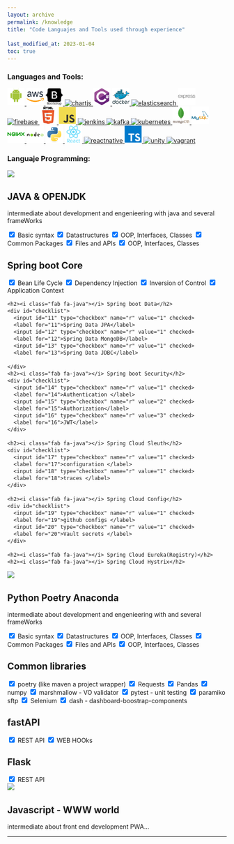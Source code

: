```yaml
---
layout: archive
permalink: /knowledge
title: "Code Languajes and Tools used through experience"

last_modified_at: 2023-01-04
toc: true
---
```


<h3 align="left">Languages and Tools:</h3>
<p align="left"> <a href="https://developer.android.com" target="_blank" rel="noreferrer"> <img src="https://raw.githubusercontent.com/devicons/devicon/master/icons/android/android-original-wordmark.svg" alt="android" width="40" height="40"/> </a> <a href="https://aws.amazon.com" target="_blank" rel="noreferrer"> <img src="https://raw.githubusercontent.com/devicons/devicon/master/icons/amazonwebservices/amazonwebservices-original-wordmark.svg" alt="aws" width="40" height="40"/> </a> <a href="https://getbootstrap.com" target="_blank" rel="noreferrer"> <img src="https://raw.githubusercontent.com/devicons/devicon/master/icons/bootstrap/bootstrap-plain-wordmark.svg" alt="bootstrap" width="40" height="40"/> </a> <a href="https://www.chartjs.org" target="_blank" rel="noreferrer"> <img src="https://www.chartjs.org/media/logo-title.svg" alt="chartjs" width="40" height="40"/> </a> <a href="https://www.w3schools.com/cs/" target="_blank" rel="noreferrer"> <img src="https://raw.githubusercontent.com/devicons/devicon/master/icons/csharp/csharp-original.svg" alt="csharp" width="40" height="40"/> </a> <a href="https://www.docker.com/" target="_blank" rel="noreferrer"> <img src="https://raw.githubusercontent.com/devicons/devicon/master/icons/docker/docker-original-wordmark.svg" alt="docker" width="40" height="40"/> </a> <a href="https://www.elastic.co" target="_blank" rel="noreferrer"> <img src="https://www.vectorlogo.zone/logos/elastic/elastic-icon.svg" alt="elasticsearch" width="40" height="40"/> </a> <a href="https://expressjs.com" target="_blank" rel="noreferrer"> <img src="https://raw.githubusercontent.com/devicons/devicon/master/icons/express/express-original-wordmark.svg" alt="express" width="40" height="40"/> </a> <a href="https://firebase.google.com/" target="_blank" rel="noreferrer"> <img src="https://www.vectorlogo.zone/logos/firebase/firebase-icon.svg" alt="firebase" width="40" height="40"/> </a> <a href="https://www.w3.org/html/" target="_blank" rel="noreferrer"> <img src="https://raw.githubusercontent.com/devicons/devicon/master/icons/html5/html5-original-wordmark.svg" alt="html5" width="40" height="40"/> </a> <a href="https://developer.mozilla.org/en-US/docs/Web/JavaScript" target="_blank" rel="noreferrer"> <img src="https://raw.githubusercontent.com/devicons/devicon/master/icons/javascript/javascript-original.svg" alt="javascript" width="40" height="40"/> </a> <a href="https://www.jenkins.io" target="_blank" rel="noreferrer"> <img src="https://www.vectorlogo.zone/logos/jenkins/jenkins-icon.svg" alt="jenkins" width="40" height="40"/> </a> <a href="https://kafka.apache.org/" target="_blank" rel="noreferrer"> <img src="https://www.vectorlogo.zone/logos/apache_kafka/apache_kafka-icon.svg" alt="kafka" width="40" height="40"/> </a> <a href="https://kubernetes.io" target="_blank" rel="noreferrer"> <img src="https://www.vectorlogo.zone/logos/kubernetes/kubernetes-icon.svg" alt="kubernetes" width="40" height="40"/> </a> <a href="https://www.mongodb.com/" target="_blank" rel="noreferrer"> <img src="https://raw.githubusercontent.com/devicons/devicon/master/icons/mongodb/mongodb-original-wordmark.svg" alt="mongodb" width="40" height="40"/> </a> <a href="https://www.mysql.com/" target="_blank" rel="noreferrer"> <img src="https://raw.githubusercontent.com/devicons/devicon/master/icons/mysql/mysql-original-wordmark.svg" alt="mysql" width="40" height="40"/> </a> <a href="https://www.nginx.com" target="_blank" rel="noreferrer"> <img src="https://raw.githubusercontent.com/devicons/devicon/master/icons/nginx/nginx-original.svg" alt="nginx" width="40" height="40"/> </a> <a href="https://nodejs.org" target="_blank" rel="noreferrer"> <img src="https://raw.githubusercontent.com/devicons/devicon/master/icons/nodejs/nodejs-original-wordmark.svg" alt="nodejs" width="40" height="40"/> </a> <a href="https://www.python.org" target="_blank" rel="noreferrer"> <img src="https://raw.githubusercontent.com/devicons/devicon/master/icons/python/python-original.svg" alt="python" width="40" height="40"/> </a> <a href="https://reactjs.org/" target="_blank" rel="noreferrer"> <img src="https://raw.githubusercontent.com/devicons/devicon/master/icons/react/react-original-wordmark.svg" alt="react" width="40" height="40"/> </a> <a href="https://reactnative.dev/" target="_blank" rel="noreferrer"> <img src="https://reactnative.dev/img/header_logo.svg" alt="reactnative" width="40" height="40"/> </a> <a href="https://www.typescriptlang.org/" target="_blank" rel="noreferrer"> <img src="https://raw.githubusercontent.com/devicons/devicon/master/icons/typescript/typescript-original.svg" alt="typescript" width="40" height="40"/> </a> <a href="https://unity.com/" target="_blank" rel="noreferrer"> <img src="https://www.vectorlogo.zone/logos/unity3d/unity3d-icon.svg" alt="unity" width="40" height="40"/> </a> <a href="https://www.vagrantup.com/" target="_blank" rel="noreferrer"> <img src="https://www.vectorlogo.zone/logos/vagrantup/vagrantup-icon.svg" alt="vagrant" width="40" height="40"/> </a> </p>


<h3 align="left">Languaje Programming:</h3>
<div class="wrapper_grid">
  <div>
    <section class="bg">
      <div class="blog-card">
        <img class="blog-img" src="{{ site.url }}{{ site.baseurl }}/assets/images/imgs/glasses-dribbble.webp" />
        <div class="text-overlay">
          <h2>JAVA & OPENJDK</h2>
          <p>intermediate about development and engenieering with java and several frameWorks</p>
        </div>
      </div>
    </section>
    <div id="checklist">
      <input id="01" type="checkbox" name="r" value="1" checked>
      <label for="01">Basic syntax</label>
      <input id="02" type="checkbox" name="r" value="2" checked>
      <label for="02">Datastructures</label>
      <input id="03" type="checkbox" name="r" value="3" checked>
      <label for="03">OOP, Interfaces, Classes</label>
      <input id="04" type="checkbox" name="r" value="3" checked>
      <label for="04">Common Packages</label>
      <input id="05" type="checkbox" name="r" value="3" checked>
      <label for="05">Files and APIs</label>
      <input id="06" type="checkbox" name="r" value="3" checked>
      <label for="06">OOP, Interfaces, Classes</label>
    </div>
    <h2><i class="fab fa-java"></i> Spring boot Core</h2> 
    <div id="checklist">
      <input id="07" type="checkbox" name="r" value="1" checked>
      <label for="07">Bean Life Cycle </label>
      <input id="08" type="checkbox" name="r" value="2" checked>
      <label for="08">Dependency Injection</label>
      <input id="09" type="checkbox" name="r" value="3" checked>
      <label for="09">Inversion of Control</label>
      <input id="10" type="checkbox" name="r" value="3" checked>
      <label for="10">Application Context</label>      
    </div>

    <h2><i class="fab fa-java"></i> Spring boot Data</h2> 
    <div id="checklist">
      <input id="11" type="checkbox" name="r" value="1" checked>
      <label for="11">Spring Data JPA</label>
      <input id="12" type="checkbox" name="r" value="1" checked>
      <label for="12">Spring Data MongoDB</label>
      <input id="13" type="checkbox" name="r" value="1" checked>
      <label for="13">Spring Data JDBC</label>
      
    </div>
    <h2><i class="fab fa-java"></i> Spring boot Security</h2> 
    <div id="checklist">
      <input id="14" type="checkbox" name="r" value="1" checked>
      <label for="14">Authentication </label>
      <input id="15" type="checkbox" name="r" value="2" checked>
      <label for="15">Authorization</label>
      <input id="16" type="checkbox" name="r" value="3" checked>
      <label for="16">JWT</label>
    </div>

    <h2><i class="fab fa-java"></i> Spring Cloud Sleuth</h2> 
    <div id="checklist">
      <input id="17" type="checkbox" name="r" value="1" checked>
      <label for="17">configuration </label>
      <input id="18" type="checkbox" name="r" value="1" checked>
      <label for="18">traces </label>
    </div>

    <h2><i class="fab fa-java"></i> Spring Cloud Config</h2> 
    <div id="checklist">
      <input id="19" type="checkbox" name="r" value="1" checked>
      <label for="19">github configs </label>
      <input id="20" type="checkbox" name="r" value="1" checked>
      <label for="20">Vault secrets </label>
    </div>

    <h2><i class="fab fa-java"></i> Spring Cloud Eureka(Registry)</h2>
    <h2><i class="fab fa-java"></i> Spring Cloud Hystrix</h2> 
  </div>

  <!-- python -->
  <div>
    <section class="bg">
      <div class="blog-card">
        <img class="blog-img" src="{{ site.url }}{{ site.baseurl }}/assets/images/imgs/5-cool-things-you-can-do-with-Python.webp" />
        <div class="text-overlay">
          <h2>Python Poetry Anaconda </h2>
          <p>intermediate about development and engenieering with and several frameWorks</p>
        </div>
      </div>
    </section>
    <div id="checklist">
      <input id="200" type="checkbox" name="r" value="1" checked>
      <label for="200">Basic syntax</label>
      <input id="201" type="checkbox" name="r" value="2" checked>
      <label for="201">Datastructures</label>
      <input id="202" type="checkbox" name="r" value="3" checked>
      <label for="202">OOP, Interfaces, Classes</label>
      <input id="203" type="checkbox" name="r" value="3" checked>
      <label for="203">Common Packages</label>
      <input id="204" type="checkbox" name="r" value="3" checked>
      <label for="204">Files and APIs</label>
      <input id="205" type="checkbox" name="r" value="3" checked>
      <label for="205">OOP, Interfaces, Classes</label>
    </div>
    <h2><i class="fab fa-python"></i> Common libraries</h2> 
    <div id="checklist">
      <input id="206" type="checkbox" name="r" value="1" checked>
      <label for="206"> poetry (like maven a project wrapper)</label>
      <input id="207" type="checkbox" name="r" value="1" checked>
      <label for="207"> Requests</label>
      <input id="208" type="checkbox" name="r" value="1" checked>
      <label for="208"> Pandas</label>
      <input id="209" type="checkbox" name="r" value="1" checked>
      <label for="209"> numpy</label>
      <input id="210" type="checkbox" name="r" value="1" checked>
      <label for="210"> marshmallow  - VO validator</label>
      <input id="211" type="checkbox" name="r" value="1" checked>
      <label for="211"> pytest - unit testing</label>
      <input id="212" type="checkbox" name="r" value="1" checked>
      <label for="212"> paramiko sftp</label>
      <input id="213" type="checkbox" name="r" value="1" checked>
      <label for="213"> Selenium</label>
      <input id="214" type="checkbox" name="r" value="1" checked>
      <label for="214"> dash - dashboard-boostrap-components </label>
    </div>
    <h2><i class="fab fa-python"></i> fastAPI</h2> 
    <div id="checklist">
      <input id="215" type="checkbox" name="r" value="1" checked>
      <label for="215"> REST API</label>
      <input id="216" type="checkbox" name="r" value="1" checked>
      <label for="216"> WEB HOOks</label>
    </div>
    <h2><i class="fab fa-python"></i> Flask</h2> 
    <div id="checklist">
      <input id="217" type="checkbox" name="r" value="1" checked>
      <label for="217"> REST API</label>
    </div>
  </div>
  <div>
    <section class="bg">
      <div class="blog-card">
        <img class="blog-img" src="{{ site.url }}{{ site.baseurl }}/assets/images/imgs/167072911-dc31eac8-6885-4a05-9c25-279ecce22a79.png" />
        <div class="text-overlay">
          <h2>Javascript - WWW world</h2>
          <p>intermediate about front end development PWA...</p>
        </div>
      </div>
    </section>
  </div>
</div>



<hr>

<br>